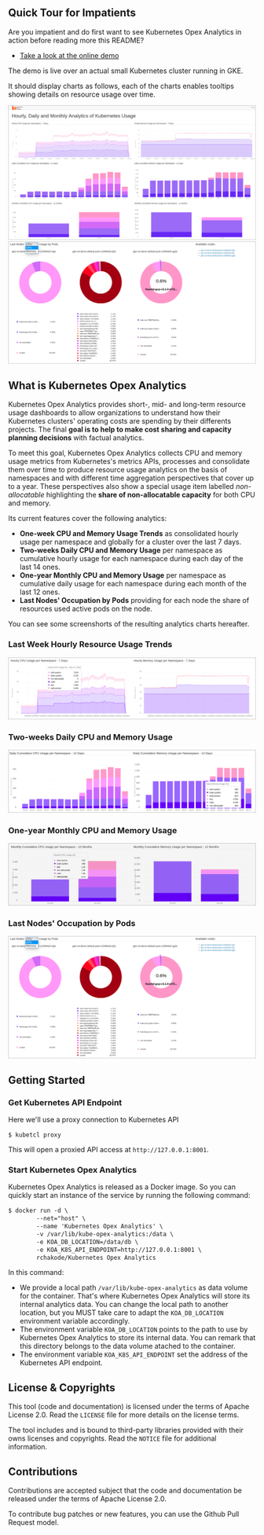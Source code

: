 ## Quick Tour for Impatients
Are you impatient and do first want to see Kubernetes Opex Analytics in action before reading more this README?

* [Take a look at the online demo](http://kube-opex-analytics.realopinsight.com:5483)

The demo is live over an actual small Kubernetes cluster running in GKE. 

It should display charts as follows, each of the charts enables tooltips showing details on resource usage over time. 

![](./screenshots/kube-opex-analytics-overview.png)
![](./screenshots/sample-last-nodes-occupation-by-pods.png)

## What is Kubernetes Opex Analytics
Kubernetes Opex Analytics provides short-, mid- and long-term resource usage dashboards to allow organizations to understand how their Kubernetes clusters' operating costs are spending by their differents projects. The final **goal is to help to make cost sharing and capacity planning decisions** with factual analytics. 

To meet this goal, Kubernetes Opex Analytics collects CPU and memory usage metrics from Kubernetes's metrics APIs, processes and consolidate them over time to produce resource usage analytics on the basis of namespaces and with different time aggregation perspectives that cover up to a year. These perspectives also show a special usage item labelled _non-allocatable_ highlighting the **share of non-allocatable capacity** for both CPU and memory.

Its current features cover the following analytics:

* **One-week CPU and Memory Usage Trends** as consolidated hourly usage per namespace and globally for a cluster over the last 7 days.
* **Two-weeks Daily CPU and Memory Usage** per namespace as cumulative hourly usage for each namespace during each day of the last 14 ones.
* **One-year Monthly CPU and Memory Usage** per namespace as cumulative daily usage for each namespace during each month of the last 12 ones.
* **Last Nodes' Occupation by Pods** providing for each node the share of resources used active pods on the node.

You can see some screenshorts of the resulting analytics charts hereafter.

### Last Week Hourly Resource Usage Trends

![](./screenshots/sample-one-week-hourly-usage.png)


### Two-weeks Daily CPU and Memory Usage


![](./screenshots/sample-two-weeks-daily-usage.png)


### One-year Monthly CPU and Memory Usage


![](./screenshots/sample-one-year-monthly-usage.png)


### Last Nodes' Occupation by Pods
![](./screenshots/sample-last-nodes-occupation-by-pods.png)

## Getting Started

### Get Kubernetes API Endpoint
Here we'll use a proxy connection to Kubernetes API

```
$ kubetcl proxy
```

This will open a proxied API access at `http://127.0.0.1:8001`.

### Start Kubernetes Opex Analytics
Kubernetes Opex Analytics is released as a Docker image. So you can quickly start an instance of the service by running the following command:

```
$ docker run -d \
        --net="host" \
        --name 'Kubernetes Opex Analytics' \
        -v /var/lib/kube-opex-analytics:/data \
        -e KOA_DB_LOCATION=/data/db \
        -e KOA_K8S_API_ENDPOINT=http://127.0.0.1:8001 \
        rchakode/Kubernetes Opex Analytics
```

In this command:

 * We provide a local path `/var/lib/kube-opex-analytics` as data volume for the container. That's where Kubernetes Opex Analytics will store its internal analytics data. You can change the local path to another location, but you MUST take care to adapt the `KOA_DB_LOCATION` environment variable accordingly.
 * The environment variable `KOA_DB_LOCATION` points to the path to use by Kubernetes Opex Analytics to store its internal data. You can remark that this directory belongs to the data volume atached to the container.
 * The environment variable `KOA_K8S_API_ENDPOINT` set the address of the Kubernetes API endpoint.


## License & Copyrights
This tool (code and documentation) is licensed under the terms of Apache License 2.0. Read the `LICENSE` file for more details on the license terms.

The tool includes and is bound to third-party libraries provided with their owns licenses and copyrights. Read the `NOTICE` file for additional information.

## Contributions
Contributions are accepted subject that the code and documentation be released under the terms of Apache License 2.0.

To contribute bug patches or new features, you can use the Github Pull Request model. 
